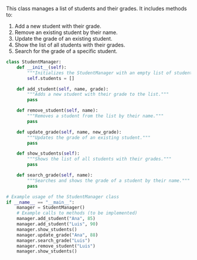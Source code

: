 
This class manages a list of students and their grades.
It includes methods to:
1. Add a new student with their grade.
2. Remove an existing student by their name.
3. Update the grade of an existing student.
4. Show the list of all students with their grades.
5. Search for the grade of a specific student.


```python
class StudentManager:
    def __init__(self):
        """Initializes the StudentManager with an empty list of students."""
        self.students = []

    def add_student(self, name, grade):
        """Adds a new student with their grade to the list."""
        pass

    def remove_student(self, name):
        """Removes a student from the list by their name."""
        pass

    def update_grade(self, name, new_grade):
        """Updates the grade of an existing student."""
        pass

    def show_students(self):
        """Shows the list of all students with their grades."""
        pass

    def search_grade(self, name):
        """Searches and shows the grade of a student by their name."""
        pass

# Example usage of the StudentManager class
if __name__ == "__main__":
    manager = StudentManager()
    # Example calls to methods (to be implemented)
    manager.add_student("Ana", 85)
    manager.add_student("Luis", 90)
    manager.show_students()
    manager.update_grade("Ana", 88)
    manager.search_grade("Luis")
    manager.remove_student("Luis")
    manager.show_students()
```
